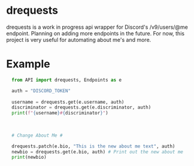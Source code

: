 # drequests
drequests is a work in progress api wrapper for Discord's /v9/users/@me endpoint. Planning on adding more endpoints in the future. For now, this project is very useful for automating about me's and more.




# Example
```python
  from API import drequests, Endpoints as e

  auth = "DISCORD_TOKEN"
  
  username = drequests.get(e.username, auth)
  discriminator = drequests.get(e.discriminator, auth)
  print(f"{username}#{discriminator}")
  
  
  
  # Change About Me #

  drequests.patch(e.bio, "This is the new about me text", auth)
  newbio = drequests.get(e.bio, auth) # Print out the new about me
  print(newbio)
```
